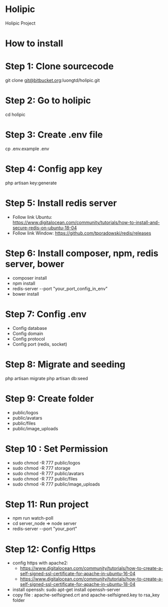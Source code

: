 # Holipic
Holipic Project
# How to install

# Step 1: Clone sourcecode
git clone git@bitbucket.org:luongtd/holipic.git

# Step 2: Go to holipic
cd holipic

# Step 3: Create .env file
cp .env.example .env

# Step 4: Config app key
php artisan key:generate

# Step 5: Install redis server
+ Follow link Ubuntu: https://www.digitalocean.com/community/tutorials/how-to-install-and-secure-redis-on-ubuntu-18-04
+ Follow link Window: https://github.com/tporadowski/redis/releases

# Step 6: Install composer, npm, redis server, bower 
+ composer install
+ npm install
+ redis-server --port "your_port_config_in_env"
+ bower install

# Step 7: Config .env
+ Config database
+ Config domain
+ Config protocol
+ Config port (redis, socket)

# Step 8: Migrate and seeding 
php artisan migrate
php artisan db:seed

# Step 9: Create folder
+ public/logos
+ public/avatars
+ public/files
+ public/image_uploads

# Step 10 : Set Permission
+ sudo chmod -R 777 public/logos
+ sudo chmod -R 777 storage
+ sudo chmod -R 777 public/avatars
+ sudo chmod -R 777 public/files
+ sudo chmod -R 777 public/image_uploads

# Step 11: Run project
+ npm run watch-poll
+ cd server_node => node server
+ redis-server --port "your_port"

# Step 12: Config Https
+ config https with apache2: 
	+ https://www.digitalocean.com/community/tutorials/how-to-create-a-self-signed-ssl-certificate-for-apache-in-ubuntu-16-04
	+ https://www.digitalocean.com/community/tutorials/how-to-create-a-self-signed-ssl-certificate-for-apache-in-ubuntu-18-04
+ install openssh: sudo apt-get install openssh-server
+ copy file : apache-selfsigned.crt and apache-selfsigned.key to rsa_key folder